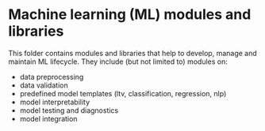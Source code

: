 # Machine learning (ML) modules and libraries

This folder contains modules and libraries that help to develop, manage and
maintain ML lifecycle. They include (but not limited to) modules on:

- data preprocessing
- data validation
- predefined model templates (ltv, classification, regression, nlp)
- model interpretability
- model testing and diagnostics
- model integration
